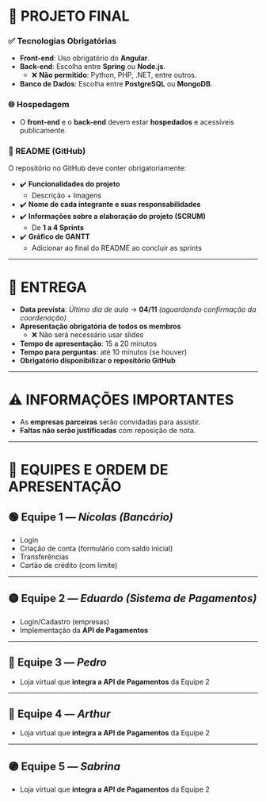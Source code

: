 # 📌 PROJETO FINAL

### ✅ Tecnologias Obrigatórias

- **Front-end**: Uso obrigatório do **Angular**.
- **Back-end**: Escolha entre **Spring** ou **Node.js**.
  - ❌ **Não permitido**: Python, PHP, .NET, entre outros.
- **Banco de Dados**: Escolha entre **PostgreSQL** ou **MongoDB**.

### 🌐 Hospedagem

- O **front-end** e o **back-end** devem estar **hospedados** e acessíveis publicamente.

### 📄 README (GitHub)

O repositório no GitHub deve conter obrigatoriamente:

- ✔️ **Funcionalidades do projeto**
  - Descrição + Imagens
- ✔️ **Nome de cada integrante e suas responsabilidades**
- ✔️ **Informações sobre a elaboração do projeto (SCRUM)**
  - De **1 a 4 Sprints**
- ✔️ **Gráfico de GANTT**
  - Adicionar ao final do README ao concluir as sprints

---

# 📅 ENTREGA

- **Data prevista**: _Último dia de aula_ → **04/11** _(aguardando confirmação da coordenação)_
- **Apresentação obrigatória de todos os membros**
  - ❌ Não será necessário usar slides
- **Tempo de apresentação**: 15 a 20 minutos
- **Tempo para perguntas**: até 10 minutos (se houver)
- **Obrigatório disponibilizar o repositório GitHub**

---

# ⚠️ INFORMAÇÕES IMPORTANTES

- As **empresas parceiras** serão convidadas para assistir.
- **Faltas não serão justificadas** com reposição de nota.

---

# 👥 EQUIPES E ORDEM DE APRESENTAÇÃO

## 🟢 Equipe 1 — *Nícolas (Bancário)*
- Login
- Criação de conta (formulário com saldo inicial)
- Transferências
- Cartão de crédito (com limite)

---

## 🟡 Equipe 2 — *Eduardo (Sistema de Pagamentos)*
- Login/Cadastro (empresas)
- Implementação da **API de Pagamentos**

---

## 🔵 Equipe 3 — *Pedro*
- Loja virtual que **integra a API de Pagamentos** da Equipe 2

---

## 🔴 Equipe 4 — *Arthur*
- Loja virtual que **integra a API de Pagamentos** da Equipe 2

---

## 🟣 Equipe 5 — *Sabrina*
- Loja virtual que **integra a API de Pagamentos** da Equipe 2
